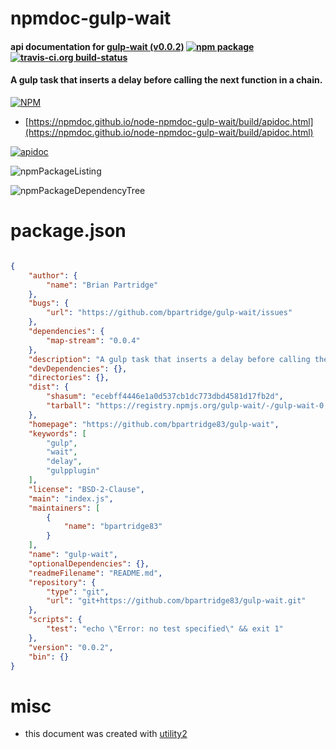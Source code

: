 # npmdoc-gulp-wait

#### api documentation for  [gulp-wait (v0.0.2)](https://github.com/bpartridge83/gulp-wait)  [![npm package](https://img.shields.io/npm/v/npmdoc-gulp-wait.svg?style=flat-square)](https://www.npmjs.org/package/npmdoc-gulp-wait) [![travis-ci.org build-status](https://api.travis-ci.org/npmdoc/node-npmdoc-gulp-wait.svg)](https://travis-ci.org/npmdoc/node-npmdoc-gulp-wait)

#### A gulp task that inserts a delay before calling the next function in a chain.

[![NPM](https://nodei.co/npm/gulp-wait.png?downloads=true&downloadRank=true&stars=true)](https://www.npmjs.com/package/gulp-wait)

- [https://npmdoc.github.io/node-npmdoc-gulp-wait/build/apidoc.html](https://npmdoc.github.io/node-npmdoc-gulp-wait/build/apidoc.html)

[![apidoc](https://npmdoc.github.io/node-npmdoc-gulp-wait/build/screenCapture.buildCi.browser.%252Ftmp%252Fbuild%252Fapidoc.html.png)](https://npmdoc.github.io/node-npmdoc-gulp-wait/build/apidoc.html)

![npmPackageListing](https://npmdoc.github.io/node-npmdoc-gulp-wait/build/screenCapture.npmPackageListing.svg)

![npmPackageDependencyTree](https://npmdoc.github.io/node-npmdoc-gulp-wait/build/screenCapture.npmPackageDependencyTree.svg)



# package.json

```json

{
    "author": {
        "name": "Brian Partridge"
    },
    "bugs": {
        "url": "https://github.com/bpartridge/gulp-wait/issues"
    },
    "dependencies": {
        "map-stream": "0.0.4"
    },
    "description": "A gulp task that inserts a delay before calling the next function in a chain.",
    "devDependencies": {},
    "directories": {},
    "dist": {
        "shasum": "ecebff4446e1a0d537cb1dc773dbd4581d17fb2d",
        "tarball": "https://registry.npmjs.org/gulp-wait/-/gulp-wait-0.0.2.tgz"
    },
    "homepage": "https://github.com/bpartridge83/gulp-wait",
    "keywords": [
        "gulp",
        "wait",
        "delay",
        "gulpplugin"
    ],
    "license": "BSD-2-Clause",
    "main": "index.js",
    "maintainers": [
        {
            "name": "bpartridge83"
        }
    ],
    "name": "gulp-wait",
    "optionalDependencies": {},
    "readmeFilename": "README.md",
    "repository": {
        "type": "git",
        "url": "git+https://github.com/bpartridge83/gulp-wait.git"
    },
    "scripts": {
        "test": "echo \"Error: no test specified\" && exit 1"
    },
    "version": "0.0.2",
    "bin": {}
}
```



# misc
- this document was created with [utility2](https://github.com/kaizhu256/node-utility2)
